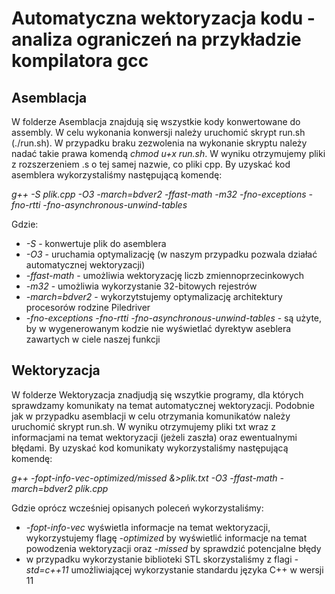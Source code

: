 # Automatyczna wektoryzacja kodu -analiza ograniczeń na przykładzie kompilatora gcc
## Asemblacja
W folderze Asemblacja znajdują się wszystkie kody konwertowane do assembly. W celu wykonania konwersji należy uruchomić skrypt run.sh (./run.sh).
W przypadku braku zezwolenia na wykonanie skryptu należy nadać takie prawa komendą *chmod u+x run.sh*.
W wyniku otrzymujemy pliki z rozszerzeniem .s o tej samej nazwie, co pliki cpp.
By uzyskać kod asemblera wykorzystaliśmy następującą komendę:

*g++ -S plik.cpp  -O3 -march=bdver2 -ffast-math -m32 -fno-exceptions -fno-rtti -fno-asynchronous-unwind-tables*

Gdzie:
- *-S* - konwertuje plik do asemblera
- *-O3* - uruchamia optymalizację (w naszym przypadku pozwala działać automatycznej wektoryzacji)
- *-ffast-math* - umożliwia wektoryzację liczb zmiennoprzecinkowych
- *-m32* - umożliwia wykorzystanie 32-bitowych rejestrów
- *-march=bdver2* - wykorzytstujemy optymalizację architektury procesorów rodzine Piledriver
- *-fno-exceptions -fno-rtti -fno-asynchronous-unwind-tables* - są użyte, by w wygenerowanym kodzie nie wyświetlać dyrektyw aseblera zawartych w ciele naszej funkcji

## Wektoryzacja
W folderze Wektoryzacja znadjudją się wszytkie programy, dla których sprawdzamy komunikaty na temat automatycznej wektoryzacji.
Podobnie jak w przypadku asemblacji w celu otrzymania komunikatów należy uruchomić skrypt run.sh. 
W wyniku otrzymujemy pliki txt wraz z informacjami na temat wektoryzacji (jeżeli zaszła) oraz ewentualnymi błędami.
By uzyskać kod komunikaty wykorzystaliśmy następującą komendę:

*g++ -fopt-info-vec-optimized/missed &>plik.txt -O3 -ffast-math -march=bdver2 plik.cpp*

Gdzie oprócz wcześniej opisanych poleceń wykorzystaliśmy: 
- *-fopt-info-vec* wyświetla informacje na temat wektoryzacji, wykorzystujemy flagę *-optimized* by wyświetlić informacje na temat powodzenia wektoryzacji oraz *-missed* by sprawdzić potencjalne błędy
- w przypadku wykorzystanie biblioteki STL skorzystaliśmy z flagi *-std=c++11* umożliwiającej wykorzystanie standardu języka C++ w wersji 11
